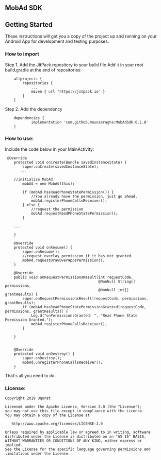 ## MobAd SDK


## Getting Started

These instructions will get you a copy of the project up and running on your Android App for development and testing purposes.

### How to import

Step 1. Add the JitPack repository to your build file
Add it in your root build.gradle at the end of repositories:

```
	allprojects {
		repositories {
			...
			maven { url 'https://jitpack.io' }
		}
	}
```

Step 2. Add the dependency

```
	dependencies {
	        implementation 'com.github.mounzeragha:MobAdSdk:0.1.8'
	}
```

### How to use:

Include the code below in your MainActivity:

```
 @Override
    protected void onCreate(Bundle savedInstanceState) {
        super.onCreate(savedInstanceState);
       ...
        
	//initialize MobAd
        mobAd = new MobAd(this);

        if (mobAd.hasReadPhoneStatePermission()) {
            //You already have the permission, just go ahead.
            mobAd.registerPhoneCallsReceiver();
        } else {
            //request the permission
            mobAd.requestReadPhoneStatePermission();
        }
	
	...

    }

    @Override
    protected void onResume() {
        super.onResume();
        //request overlay permission if it has not granted.
        mobAd.requestDrawOverAppsPermission();
    }

    @Override
    public void onRequestPermissionsResult(int requestCode,
                                           @NonNull String[] permissions,
                                           @NonNull int[] grantResults) {
        super.onRequestPermissionsResult(requestCode, permissions, grantResults);
        if (mobAd.hasReadPhoneStatePermissionGranted(requestCode, permissions, grantResults)) {
            Log.d("onPermissionsGranted: ", "Read Phone State Permission Granted.");
            mobAd.registerPhoneCallsReceiver();
        }

    }


    @Override
    protected void onDestroy() {
        super.onDestroy();
        mobAd.unregisterPhoneCallsReceiver();
    }
```

That's all you need to do.

### License:

```
Copyright 2019 Oqunet

Licensed under the Apache License, Version 2.0 (the "License");
you may not use this file except in compliance with the License.
You may obtain a copy of the License at

   http://www.apache.org/licenses/LICENSE-2.0

Unless required by applicable law or agreed to in writing, software
distributed under the License is distributed on an "AS IS" BASIS,
WITHOUT WARRANTIES OR CONDITIONS OF ANY KIND, either express or implied.
See the License for the specific language governing permissions and
limitations under the License.
```

